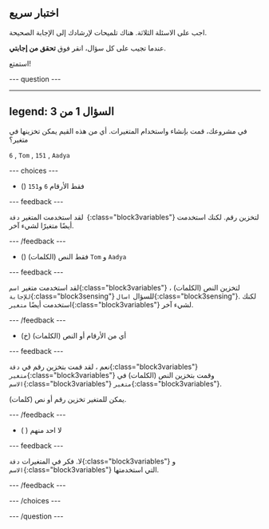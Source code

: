 ## اختبار سريع

اجب على الاسئلة الثلاثة. هناك تلميحات لإرشادك إلى الإجابة الصحيحة.

عندما تجيب على كل سؤال، انقر فوق **تحقق من إجابتي**.

استمتع!

--- question ---

---
legend: السؤال 1 من 3
---

في مشروعك، قمت بإنشاء واستخدام المتغيرات. أي من هذه القيم يمكن تخزينها في متغير؟

`6` , `Tom` , `151` , `Aadya`

--- choices ---

- () فقط الأرقام `6` و`151`

--- feedback ---

لقد استخدمت المتغير `دقة `{:class="block3variables"} لتخزين رقم. لكنك استخدمت أيضًا متغيرًا لشيء آخر.

 --- /feedback ---

- () فقط النص (الكلمات) `Tom` و `Aadya`

 --- feedback ---

 لقد استخدمت متغير `اسم`{:class="block3variables"} لتخزين النص (الكلمات) ، `للإجابة`{:class="block3sensing"} للسؤال `اسال`{:class="block3sensing"}. لكنك استخدمت أيضًا `متغير`{:class="block3variables"} لشيء آخر.

 --- /feedback ---

- (خ) أي من الأرقام أو النص (الكلمات)

 --- feedback ---

 نعم ، لقد قمت بتخزين رقم في `دقة`{:class="block3variables"} `متغير`{:class="block3variables"} وقمت بتخزين النص (الكلمات) في `الاسم`{:class="block3variables"} `متغير`{:class="block3variables"}.

 يمكن للمتغير تخزين رقم أو نص (كلمات).

 --- /feedback ---

- ( ) لا احد منهم

 --- feedback ---

لا. فكر في المتغيرات `دقة`{:class="block3variables"} و `الاسم`{:class="block3variables"} التي استخدمتها.

 --- /feedback ---

--- /choices ---

--- /question ---
